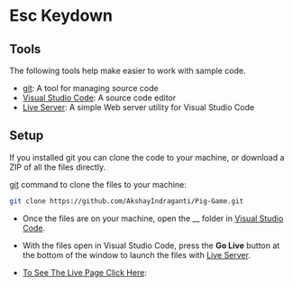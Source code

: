 # Esc Keydown

## Tools

The following tools help make easier to work with sample code.

- [git](https://git-scm.com/downloads): A tool for managing source code
- [Visual Studio Code](https://code.visualstudio.com/): A source code editor
- [Live Server](https://marketplace.visualstudio.com/items?itemName=ritwickdey.LiveServer): A simple Web server utility for Visual Studio Code

## Setup

If you installed git you can clone the code to your machine, or download a ZIP of all the files directly.

[git](https://git-scm.com/downloads) command to clone the files to your machine:

```bash
git clone https://github.com/AkshayIndraganti/Pig-Game.git
```

- Once the files are on your machine, open the \_\_ folder in [Visual Studio Code](https://code.visualstudio.com/).

- With the files open in Visual Studio Code, press the **Go Live** button at the bottom of the window to launch the files with [Live Server](https://marketplace.visualstudio.com/items?itemName=ritwickdey.LiveServer).
- [To See The Live Page Click Here](https://akshayindraganti.github.io/Pig-Game/):
